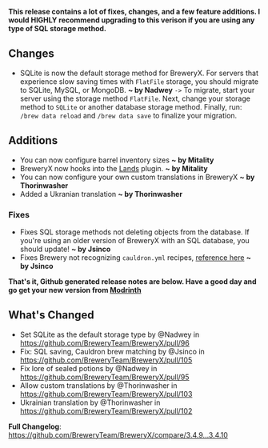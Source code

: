 **This release contains a lot of fixes, changes, and a few feature additions. I would HIGHLY recommend upgrading to this verison if you are using any type of SQL storage method.**


## Changes
- SQLite is now the default storage method for BreweryX. For servers that experience slow saving times with `FlatFile` storage, you should migrate to SQLite, MySQL, or MongoDB. **~ by Nadwey**
  `->` To migrate, start your server using the storage method `FlatFile`. Next, change your storage method to `SQLite` or another database storage method. Finally, run: `/brew data reload` and `/brew data save` to finalize your migration.


## Additions
- You can now configure barrel inventory sizes **~ by Mitality**
- BreweryX now hooks into the [Lands](https://www.spigotmc.org/resources/53313) plugin. **~ by Mitality**
- You can now configure your own custom translations in BreweryX **~ by Thorinwasher**
- Added a Ukranian translation **~ by Thorinwasher**


### Fixes
- Fixes SQL storage methods not deleting objects from the database. If you're using an older version of BreweryX with an SQL database, you should update! **~ by Jsinco**
- Fixes Brewery not recognizing `cauldron.yml` recipes, [reference here](https://discord.com/channels/1108854517048549396/1331903625655615509/1331903625655615509) **~ by Jsinco**


**That's it, Github generated release notes are below. Have a good day and go get your new version from [Modrinth](https://modrinth.com/plugin/breweryx/version/gbkMRZcU)**


## What's Changed
* Set SQLite as the default storage type by @Nadwey in https://github.com/BreweryTeam/BreweryX/pull/96
* Fix: SQL saving, Cauldron brew matching by @Jsinco in https://github.com/BreweryTeam/BreweryX/pull/105
* Fix lore of sealed potions by @Nadwey in https://github.com/BreweryTeam/BreweryX/pull/95
* Allow custom translations by @Thorinwasher in https://github.com/BreweryTeam/BreweryX/pull/103
* Ukrainian translation by @Thorinwasher in https://github.com/BreweryTeam/BreweryX/pull/102


**Full Changelog**: https://github.com/BreweryTeam/BreweryX/compare/3.4.9...3.4.10

<!-- Auto-update: 2025-10-06T19:54:05.242023 -->

